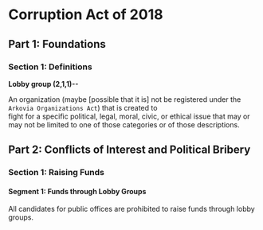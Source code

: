 # Corruption Act of 2018
## Part 1: Foundations
### Section 1: Definitions
**Lobby group (2,1,1)--**

  An organization (maybe [possible that it is] not be registered under the `Arkovia Organizations Act`) that is created to  
  fight for a specific political, legal, moral, civic, or ethical issue that may or may not be limited to one of those 
  categories or of those descriptions.

## Part 2: Conflicts of Interest and Political Bribery
### Section 1: Raising Funds
#### Segment 1: Funds through Lobby Groups
All candidates for public offices are prohibited to raise funds through lobby groups.
